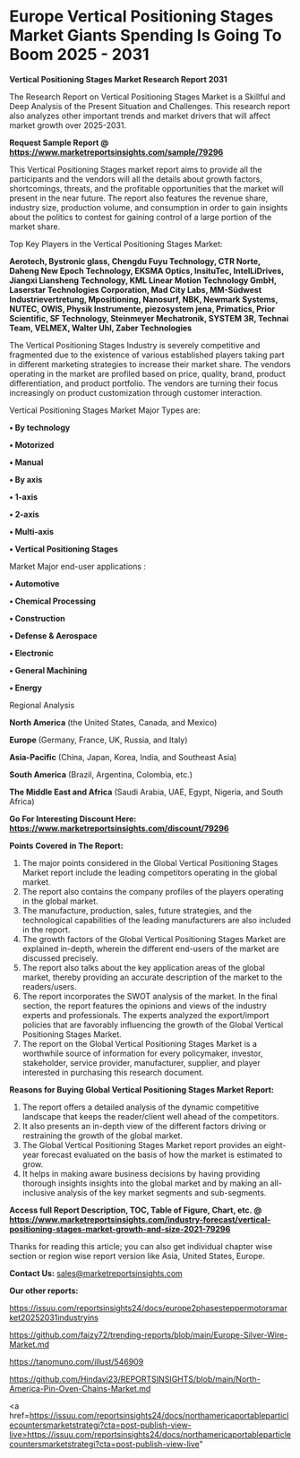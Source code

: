 # Europe Vertical Positioning Stages Market Giants Spending Is Going To Boom 2025 - 2031

<strong>Vertical Positioning Stages Market Research Report 2031</strong>

The Research Report on Vertical Positioning Stages Market is a Skillful and Deep Analysis of the Present Situation and Challenges. This research report also analyzes other important trends and market drivers that will affect market growth over 2025-2031.

<strong>Request Sample Report @ <a href=https://www.marketreportsinsights.com/sample/79296>https://www.marketreportsinsights.com/sample/79296</a></strong>

This Vertical Positioning Stages market report aims to provide all the participants and the vendors will all the details about growth factors, shortcomings, threats, and the profitable opportunities that the market will present in the near future. The report also features the revenue share, industry size, production volume, and consumption in order to gain insights about the politics to contest for gaining control of a large portion of the market share.

Top Key Players in the Vertical Positioning Stages Market:

<strong>Aerotech, Bystronic glass, Chengdu Fuyu Technology, CTR Norte, Daheng New Epoch Technology, EKSMA Optics, InsituTec, IntelLiDrives, Jiangxi Liansheng Technology, KML Linear Motion Technology GmbH, Laserstar Technologies Corporation, Mad City Labs, MM-Südwest Industrievertretung, Mpositioning, Nanosurf, NBK, Newmark Systems, NUTEC, OWIS, Physik Instrumente, piezosystem jena, Primatics, Prior Scientific, SF Technology, Steinmeyer Mechatronik, SYSTEM 3R, Technai Team, VELMEX, Walter Uhl, Zaber Technologies</strong>

The Vertical Positioning Stages Industry is severely competitive and fragmented due to the existence of various established players taking part in different marketing strategies to increase their market share. The vendors operating in the market are profiled based on price, quality, brand, product differentiation, and product portfolio. The vendors are turning their focus increasingly on product customization through customer interaction.

Vertical Positioning Stages Market Major Types are:

<strong>• By technology

• Motorized

• Manual

• By axis

• 1-axis

• 2-axis

• Multi-axis

• Vertical Positioning Stages</strong>

Market Major end-user applications :

<strong>• Automotive

• Chemical Processing

• Construction

• Defense & Aerospace

• Electronic

• General Machining

• Energy</strong>

Regional Analysis

</u><strong><b>North America</b></strong> (the United States, Canada, and Mexico)

<strong><b>Europe </b></strong>(Germany, France, UK, Russia, and Italy)

<strong><b>Asia-Pacific</b></strong> (China, Japan, Korea, India, and Southeast Asia)

<strong><b>South America</b></strong> (Brazil, Argentina, Colombia, etc.)

<strong><b>The Middle East and Africa</b></strong> (Saudi Arabia, UAE, Egypt, Nigeria, and South Africa)

<strong>Go For Interesting Discount Here: <a href=https://www.marketreportsinsights.com/discount/79296>https://www.marketreportsinsights.com/discount/79296</a></strong>

<strong>Points Covered in The Report:</strong>
<ol>
  <li>The major points considered in the Global Vertical Positioning Stages Market report include the leading competitors operating in the global market.</li>
  <li>The report also contains the company profiles of the players operating in the global market.</li>
  <li>The manufacture, production, sales, future strategies, and the technological capabilities of the leading manufacturers are also included in the report.</li>
  <li>The growth factors of the Global Vertical Positioning Stages Market are explained in-depth, wherein the different end-users of the market are discussed precisely.</li>
  <li>The report also talks about the key application areas of the global market, thereby providing an accurate description of the market to the readers/users.</li>
  <li>The report incorporates the SWOT analysis of the market. In the final section, the report features the opinions and views of the industry experts and professionals. The experts analyzed the export/import policies that are favorably influencing the growth of the Global Vertical Positioning Stages Market.</li>
  <li>The report on the Global Vertical Positioning Stages Market is a worthwhile source of information for every policymaker, investor, stakeholder, service provider, manufacturer, supplier, and player interested in purchasing this research document.</li>
</ol>
<strong>Reasons for Buying Global Vertical Positioning Stages Market Report:</strong>

<ol>
  <li>The report offers a detailed analysis of the dynamic competitive landscape that keeps the reader/client well ahead of the competitors.</li>
  <li>It also presents an in-depth view of the different factors driving or restraining the growth of the global market.</li>
  <li>The Global Vertical Positioning Stages Market report provides an eight-year forecast evaluated on the basis of how the market is estimated to grow.</li>
  <li>It helps in making aware business decisions by having providing thorough insights insights into the global market and by making an all-inclusive analysis of the key market segments and sub-segments.</li>
</ol>
<strong>Access full Report Description, TOC, Table of Figure, Chart, etc. @ <a href=https://www.marketreportsinsights.com/industry-forecast/vertical-positioning-stages-market-growth-and-size-2021-79296>https://www.marketreportsinsights.com/industry-forecast/vertical-positioning-stages-market-growth-and-size-2021-79296</a></strong>


Thanks for reading this article; you can also get individual chapter wise section or region wise report version like Asia, United States, Europe.

<strong>Contact Us:</strong>
sales@marketreportsinsights.com

<strong>Our other reports:</strong>

<a href=https://issuu.com/reportsinsights24/docs/europe2phasesteppermotorsmarket20252031industryins>https://issuu.com/reportsinsights24/docs/europe2phasesteppermotorsmarket20252031industryins</a>

<a href=https://github.com/faizy72/trending-reports/blob/main/Europe-Silver-Wire-Market.md>https://github.com/faizy72/trending-reports/blob/main/Europe-Silver-Wire-Market.md</a>

<a href=https://tanomuno.com/illust/546909>https://tanomuno.com/illust/546909</a>

<a href=https://github.com/Hindavi23/REPORTSINSIGHTS/blob/main/North-America-Pin-Oven-Chains-Market.md>https://github.com/Hindavi23/REPORTSINSIGHTS/blob/main/North-America-Pin-Oven-Chains-Market.md</a>

<a href=https://issuu.com/reportsinsights24/docs/northamericaportableparticlecountersmarketstrategi?cta=post-publish-view-live>https://issuu.com/reportsinsights24/docs/northamericaportableparticlecountersmarketstrategi?cta=post-publish-view-live</a>"
